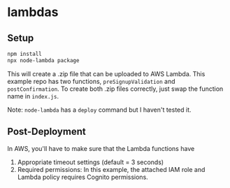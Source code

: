 # lambdas

## Setup

```bash
npm install
npx node-lambda package
```

This will create a .zip file that can be uploaded to AWS Lambda.
This example repo has two functions,
`preSignupValidation` and `postConfirmation`. To create both
.zip files correctly, just swap the function name in `index.js`.

Note: `node-lambda` has a `deploy` command but I haven't tested
it.

## Post-Deployment

In AWS, you'll have to make sure that the Lambda functions have
1. Appropriate timeout settings (default = 3 seconds)
2. Required permissions: In this example, the attached IAM role
and Lambda policy requires Cognito permissions.
